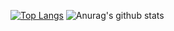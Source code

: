 [![Top Langs](https://github-readme-stats.vercel.app/api/top-langs/?username=shogo281)](https://github.com/anuraghazra/github-readme-stats)
![Anurag's github stats](https://github-readme-stats.vercel.app/api?username=shogo281&count_private=true&show_icons=true)
